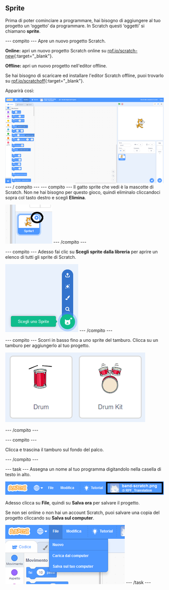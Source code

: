 ## Sprite

Prima di poter cominciare a programmare, hai bisogno di aggiungere al tuo progetto un ‘oggetto’ da programmare. In Scratch questi ‘oggetti’ si chiamano **sprite**.

\--- compito \--- Apre un nuovo progetto Scratch.

**Online:** apri un nuovo progetto Scratch online su [rpf.io/scratch-new](http://rpf.io/scratch-new){:target="_blank"}.

**Offline:** apri un nuovo progetto nell'editor offline.

Se hai bisogno di scaricare ed installare l'editor Scratch offline, puoi trovarlo su [rpf.io/scratchoff](http://rpf.io/scratchoff){:target="_blank"}.

Apparirà così:

![schermata](images/band-scratch.png) \--- / compito \--- \--- compito \--- Il gatto sprite che vedi è la mascotte di Scratch. Non ne hai bisogno per questo gioco, quindi eliminalo cliccandoci sopra col tasto destro e scegli **Elimina**.

![schermata](images/band-delete-annotated.png) \--- /compito \---

\--- compito \--- Adesso fai clic su **Scegli sprite dalla libreria** per aprire un elenco di tutti gli sprite di Scratch.

![schermata](images/band-sprite-library.png) \--- /compito \---

\--- compito \--- Scorri in basso fino a uno sprite del tamburo. Clicca su un tamburo per aggiungerlo al tuo progetto.

![schermata](images/band-sprite-drum.png)

\--- /compito \---

\--- compito \---

Clicca e trascina il tamburo sul fondo del palco.

\--- /compito \---

\--- task \--- Assegna un nome al tuo programma digitandolo nella casella di testo in alto.

![nome](images/band-name-annotated.png)

Adesso clicca su **File**, quindi su **Salva ora** per salvare il progetto.

Se non sei online o non hai un account Scratch, puoi salvare una copia del progetto cliccando su **Salva sul computer**.

![schermata](images/band-save.png) \--- /task \---